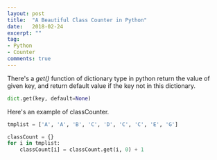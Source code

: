 ```yaml
---
layout: post
title:  "A Beautiful Class Counter in Python"
date:   2018-02-24
excerpt: ""
tag:
- Python
- Counter
comments: true
---
```


There's a *get()* function of dictionary type in python return the value of given key, and return default value if the key not in this dictionary.

```python
dict.get(key, default=None)
```

Here's an example of classCounter.

```python
tmplist = ['A', 'A', 'B', 'C', 'D', 'C', 'C', 'E', 'G']

classCount = {}
for i in tmplist:
    classCount[i] = classCount.get(i, 0) + 1
    
```
